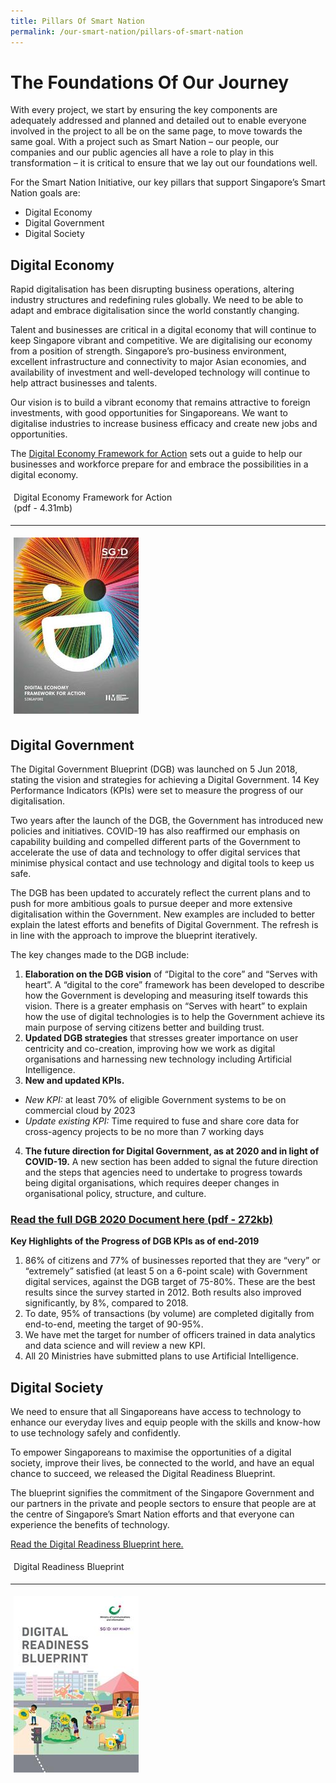 ```yaml
---
title: Pillars Of Smart Nation
permalink: /our-smart-nation/pillars-of-smart-nation
---
```


# The Foundations Of Our Journey

With every project, we start by ensuring the key components are adequately addressed and planned and detailed out to enable everyone involved in the project to all be on the same page, to move towards the same goal. With a project such as Smart Nation – our people, our companies and our public agencies all have a role to play in this transformation – it is critical to ensure that we lay out our foundations well. 

For the Smart Nation Initiative, our key pillars that support Singapore’s Smart Nation goals are:
-	Digital Economy
-	Digital Government 
-	Digital Society
 
## Digital Economy
Rapid digitalisation has been disrupting business operations, altering industry structures and redefining rules globally. We need to be able to adapt and embrace digitalisation since the world constantly changing.

Talent and businesses are critical in a digital economy that will continue to keep Singapore vibrant and competitive. We are digitalising our economy from a position of strength. Singapore’s pro-business environment, excellent infrastructure and connectivity to major Asian economies, and availability of investment and well-developed technology will continue to help attract businesses and talents.

Our vision is to build a vibrant economy that remains attractive to foreign investments, with good opportunities for Singaporeans. We want to digitalise industries to increase business efficacy and create new jobs and opportunities.

The <a href="https://www.imda.gov.sg/infocomm-media-landscape/SGDigital/Digital-Economy-Framework-for-Action" target="_blank">Digital Economy Framework for Action</a> sets out a guide to help our businesses and workforce prepare for and embrace the possibilities in a digital economy.

<div style="width:100%;display:flex;flex-wrap:wrap;"> 
  <div style="flex:30%;padding:1%;">
    Digital Economy Framework for Action <br>(pdf - 4.31mb)
  </div>  
</div>
<hr>
<div style="width:100%;display:flex;flex-wrap:wrap;"> 
  <div style="flex:30%;padding:1%;">
     <a href="/files/our-smart-nation/SGD Framework For Action.pdf" target="_blank"><img src="/images/our-smart-nation/digital-economy-framework.jpg"></a>
  </div>
</div>

## Digital Government

The Digital Government Blueprint (DGB) was launched on 5 Jun 2018, stating the vision and strategies for achieving a Digital Government. 14 Key Performance Indicators (KPIs) were set to measure the progress of our digitalisation.

Two years after the launch of the DGB, the Government has introduced new policies and initiatives. COVID-19 has also reaffirmed our emphasis on capability building and compelled different parts of the Government to accelerate the use of data and technology to offer digital services that minimise physical contact and use technology and digital tools to keep us safe.

The DGB has been updated to accurately reflect the current plans and to push for more ambitious goals to pursue deeper and more extensive digitalisation within the Government. New examples are included to better explain the latest efforts and benefits of Digital Government. The refresh is in line with the approach to improve the blueprint iteratively.

The key changes made to the DGB include:
1.	**Elaboration on the DGB vision** of “Digital to the core” and “Serves with heart”. A “digital to the core” framework has been developed to describe how the Government is developing and measuring itself towards this vision. There is a greater emphasis on “Serves with heart” to explain how the use of digital technologies is to help the Government achieve its main purpose of serving citizens better and building trust.
2.	**Updated DGB strategies** that stresses greater importance on user centricity and co-creation, improving how we work as digital organisations and harnessing new technology including Artificial Intelligence.
3.	**New and updated KPIs.**
  - *New KPI:* at least 70% of eligible Government systems to be on commercial cloud by 2023
  - *Update existing KPI:* Time required to fuse and share core data for cross-agency projects to be no more than 7 working days
4.	**The future direction for Digital Government, as at 2020 and in light of COVID-19.** A new section has been added to signal the future direction and the steps that agencies need to undertake to progress towards being digital organisations, which requires deeper changes in organisational policy, structure, and culture.

### <a href="/files/our-smart-nation/dgb-public-document_30dec20.pdf" target="_blank">Read the full DGB 2020 Document here (pdf - 272kb)</a>
  
**Key Highlights of the Progress of DGB KPIs as of end-2019**
1.	86% of citizens and 77% of businesses reported that they are “very” or “extremely” satisfied (at least 5 on a 6-point scale) with Government digital services, against the DGB target of 75-80%. These are the best results since the survey started in 2012. Both results also improved significantly, by 8%, compared to 2018.
2.	To date, 95% of transactions (by volume) are completed digitally from end-to-end, meeting the target of 90-95%.
3.	We have met the target for number of officers trained in data analytics and data science and will review a new KPI.
4.	All 20 Ministries have submitted plans to use Artificial Intelligence.  

## Digital Society

We need to ensure that all Singaporeans have access to technology to enhance our everyday lives and equip people with the skills and know-how to use technology safely and confidently.

To empower Singaporeans to maximise the opportunities of a digital society, improve their lives, be connected to the world, and have an equal chance to succeed, we released the Digital Readiness Blueprint.

The blueprint signifies the commitment of the Singapore Government and our partners in the private and people sectors to ensure that people are at the centre of Singapore’s Smart Nation efforts and that everyone can experience the benefits of technology.

<a href="https://www.mci.gov.sg/en/portfolios/digital-readiness/digital-readiness-blueprint" target="_blank">Read the Digital Readiness Blueprint here.</a>
                                                                                                           
<div style="width:100%;display:flex;flex-wrap:wrap;"> 
  <div style="flex:30%;padding:1%;">
    Digital Readiness Blueprint
  </div>  
</div>
<hr>
<div style="width:100%;display:flex;flex-wrap:wrap;"> 
  <div style="flex:30%;padding:1%;">
     <a href="https://www.mci.gov.sg/en/portfolios/digital-readiness/digital-readiness-blueprint" target="_blank"><img src="/images/our-smart-nation/digital-readiness-blueprint.jpg">
  </div>
</div>
